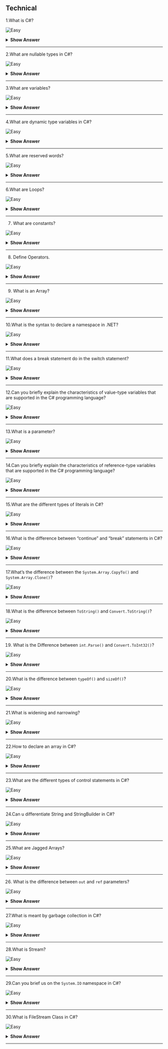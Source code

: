 ## Technical

1.What is C#?

![Easy](https://raw.githubusercontent.com/revaturelabs/interviewquestions/aef8eff919a3b083089641381ed9a9101ed21fba/ComplexityTags/simple%20(2).svg)

<details markdown="1"> <summary> <b> Show Answer </b> </summary>

<blockquote markdown="1"> 
    
C# is a general-purpose, high-level multi-paradigm programming language.C# encompasses static typing, strong typing, lexically scoped, imperative, declarative, functional, generic, object-oriented (class-based), and component-oriented programming disciplines.

</blockquote  markdown="1">

</details markdown="1">

---

2.What are nullable types in C#?

![Easy](https://raw.githubusercontent.com/revaturelabs/interviewquestions/aef8eff919a3b083089641381ed9a9101ed21fba/ComplexityTags/simple%20(2).svg)

<details markdown="1"> <summary> <b> Show Answer </b> </summary>

<blockquote markdown="1"> 

- C# provides special data types, the nullable types, to which you can assign a normal range of values as well as null values.

- For example, we can store any value from -2,147,483,648 to 2,147,483,647 or null in a `Nullable<Int32>` variable.Similarly, we can assign true, false, or null in a `Nullable<bool>` variable.

</blockquote  markdown="1">

</details markdown="1">

---

3.What are variables?

![Easy](https://raw.githubusercontent.com/revaturelabs/interviewquestions/aef8eff919a3b083089641381ed9a9101ed21fba/ComplexityTags/simple%20(2).svg)

<details markdown="1"> <summary> <b> Show Answer </b> </summary>

<blockquote markdown="1">

Variables are named memory locations (memory cells) which are used to store the program’s input and its computational results during program execution.As the name suggests, the value of a variable may change during the program execution.

</blockquote  markdown="1">

</details markdown="1">

---

4.What are dynamic type variables in C#?

![Easy](https://raw.githubusercontent.com/revaturelabs/interviewquestions/aef8eff919a3b083089641381ed9a9101ed21fba/ComplexityTags/simple%20(2).svg)

<details markdown="1"> <summary> <b> Show Answer </b> </summary>

<blockquote markdown="1"> 

We can store any type of value in the dynamic data type variable.Type checking for these types of variables takes place at run-time.

</blockquote  markdown="1">
</details markdown="1">

---

5.What are reserved words?

![Easy](https://raw.githubusercontent.com/revaturelabs/interviewquestions/aef8eff919a3b083089641381ed9a9101ed21fba/ComplexityTags/simple%20(2).svg)

<details markdown="1"> <summary> <b> Show Answer </b> </summary>

<blockquote markdown="1">

Reserved words or keywords are words, which have predefined meanings.They have predefined uses and cannot be used or redefined for any other purpose in a programming language.

**Examples**
 - IF
 - ELSE
 - THEN

</blockquote  markdown="1">

</details markdown="1">

---

6.What are Loops?

![Easy](https://raw.githubusercontent.com/revaturelabs/interviewquestions/aef8eff919a3b083089641381ed9a9101ed21fba/ComplexityTags/simple%20(2).svg)

<details markdown="1"> <summary> <b> Show Answer </b> </summary>

<blockquote markdown="1">

The loop is a structure which can repeat a set of statements up to a fixed number of times or until a certain criterion is satisfied.Name different types of loops.

</blockquote  markdown="1">

</details markdown="1">

---

7. What are constants?

![Easy](https://raw.githubusercontent.com/revaturelabs/interviewquestions/aef8eff919a3b083089641381ed9a9101ed21fba/ComplexityTags/simple%20(2).svg)

<details markdown="1"> <summary> <b> Show Answer </b> </summary>

<blockquote markdown="1">

A constant is a quantity whose value cannot be changed.Unlike a variable, the value stored in a constant can’t be modified during program execution.

Numeric constants consist of integers, single precision, or double-precision numbers.Integer constants represent values that are counted and do not have a fractional part, e.g., +56, -678.

A string constant is a sequence of alphanumeric characters enclosed in double quotation marks.The maximum length of a string constant is 255 characters.For example, 'New York`.

</blockquote  markdown="1">

</details markdown="1">

---

8. Define Operators.

![Easy](https://raw.githubusercontent.com/revaturelabs/interviewquestions/aef8eff919a3b083089641381ed9a9101ed21fba/ComplexityTags/simple%20(2).svg)

<details markdown="1"> <summary> <b> Show Answer </b> </summary>

<blockquote markdown="1">

Operators are symbols which are used to perform certain operations on data.These include arithmetic, relational, logical, and assignment operators.

</blockquote  markdown="1">

</details markdown="1">

---

9. What is an Array?

![Easy](https://raw.githubusercontent.com/revaturelabs/interviewquestions/aef8eff919a3b083089641381ed9a9101ed21fba/ComplexityTags/simple%20(2).svg)

<details markdown="1"> <summary> <b> Show Answer </b> </summary>

<blockquote markdown="1">

An array is a data structure that stores a fixed number of literal values (elements) of the same data type.Array elements are stored contiguously in the memory.

In C#, an array can be of three types: single-dimensional, multidimensional, and jagged array.

</blockquote  markdown="1">

</details markdown="1">

---

10.What is the syntax to declare a namespace in .NET?

![Easy](https://raw.githubusercontent.com/revaturelabs/interviewquestions/aef8eff919a3b083089641381ed9a9101ed21fba/ComplexityTags/simple%20(2).svg)

<details markdown="1"> <summary> <b> Show Answer </b> </summary>

<blockquote markdown="1">

In .NET, the namespace keyword is used to declare a namespace in the code.The syntax for declaring a namespace in C# is:

`namespace UserNameSpace;`

</blockquote  markdown="1">

</details markdown="1">

---

11.What does a break statement do in the switch statement?

![Easy](https://raw.githubusercontent.com/revaturelabs/interviewquestions/aef8eff919a3b083089641381ed9a9101ed21fba/ComplexityTags/simple%20(2).svg)

<details markdown="1"> <summary> <b> Show Answer </b> </summary>

<blockquote markdown="1">

- The switch statement is a selection control statement that is used to handle multiple choices and transfer control to the case statements within its body.

- The following code snippet shows an example of the use of the switch statement in C#:

```C#
switch(choice) {
     case 1: 
     console.WriteLine(First); 
     break; 
     
     case 2: 
     console.WriteLine(Second); 
     break; 
     
     default: 
     console.WriteLine(Wrong choice); 
     break; 
     }
```
In switch statements, the break statement is used at the end of a case statement.The break statement is mandatory in C# and it avoids the fall-through of one case statement to another.

</blockquote  markdown="1">

</details markdown="1">

---

12.Can you briefly explain the characteristics of value-type variables that are supported in the C# programming language?

![Easy](https://raw.githubusercontent.com/revaturelabs/interviewquestions/aef8eff919a3b083089641381ed9a9101ed21fba/ComplexityTags/simple%20(2).svg)

<details markdown="1"> <summary> <b> Show Answer </b> </summary>

<blockquote markdown="1">

The variables that are based on value types directly contain values.The characteristics of value-type variables that are supported in C# programming language are as follows:

- All value-type variables derive implicitly from the `System.ValueTypeclass`.
- We cannot derive any new type from a value type.
- Value types have an implicit default constructor that initializes the default value of that type.
- The value type consists of two main categories:
  - Structs - Summarizes small groups of related variables.
  - Enumerations - Consists of a set of named constants.

</blockquote  markdown="1">

</details markdown="1">

---

13.What is a parameter?

![Easy](https://raw.githubusercontent.com/revaturelabs/interviewquestions/aef8eff919a3b083089641381ed9a9101ed21fba/ComplexityTags/simple%20(2).svg)

<details markdown="1"> <summary> <b> Show Answer </b> </summary>

<blockquote markdown="1">

A parameter is a special kind of variable, which is used in a function to provide a piece of information or input to a caller function.These inputs are called arguments.In C#, the different types of parameters are as follows:
- Value type 
- Reference type 
- Output type 
- Optional parameter 

</blockquote  markdown="1">

</details markdown="1">

---

14.Can you briefly explain the characteristics of reference-type variables that are supported in the C# programming language?

![Easy](https://raw.githubusercontent.com/revaturelabs/interviewquestions/aef8eff919a3b083089641381ed9a9101ed21fba/ComplexityTags/simple%20(2).svg)

<details markdown="1"> <summary> <b> Show Answer </b> </summary>

<blockquote markdown="1">

The variables are based on reference types of store references to the actual data.The keywords that are used to declare reference types are:
- **Class** - Refers to the primary building block for the programs, which is used to encapsulate variables and methods into a single unit.
- **Interface** - Contains only the signatures of methods, properties, events, or indexers.
- **Delegate** - Refers to a reference type that is used to encapsulate a named or anonymous method.

</blockquote  markdown="1">

</details markdown="1">

---

15.What are the different types of literals in C#?

![Easy](https://raw.githubusercontent.com/revaturelabs/interviewquestions/aef8eff919a3b083089641381ed9a9101ed21fba/ComplexityTags/simple%20(2).svg)

<details markdown="1"> <summary> <b> Show Answer </b> </summary>

<blockquote markdown="1">

The different types of literals in C# are:

- **Boolean literals** - Refers to the True and False literals that map to the true and false states, respectively.
- **Integer literals** - Refers to literals that are used to write values of types int, uint, long, and ulong.
- **Real literals** - Refers to literals that are used to write values of types of float, double, and decimal.
- **Character literals** - Represents a single character that usually consists of a character in quotes, such as 'a'.
- **String literals** - Refers to string literals, which can be of two types in C#:
  -  A regular string literal consists of zero or more characters enclosed in double quotes, such as hello.
  - A verbatim string literal consists of the @ character followed by a double-quote character, such as @hello.
- **The Null literal** - Represents the null-type.

</blockquote  markdown="1">

</details markdown="1">

---

16.What is the difference between “continue” and “break” statements in C#?

![Easy](https://raw.githubusercontent.com/revaturelabs/interviewquestions/aef8eff919a3b083089641381ed9a9101ed21fba/ComplexityTags/simple%20(2).svg)

<details markdown="1"> <summary> <b> Show Answer </b> </summary>

<blockquote markdown="1">

Using the `break` statement, we can jump out of a loop whereas by using the `continue` statement, we can jump over one iteration and then resume our loop execution.

</blockquote  markdown="1">

</details markdown="1">

---

17.What’s the difference between the `System.Array.CopyTo()` and `System.Array.Clone()`?

![Easy](https://raw.githubusercontent.com/revaturelabs/interviewquestions/aef8eff919a3b083089641381ed9a9101ed21fba/ComplexityTags/simple%20(2).svg)

<details markdown="1"> <summary> <b> Show Answer </b> </summary>

<blockquote markdown="1">

The difference is - `System.Array.CopyTo()` requires a destination array to exist before and it must be capable to hold all the elements in the source array from the index that is specified to copy from the source array.On the other hand, `System.Array.Clone()` method does not require the destination array to exist as it creates a new one from scratch.

</blockquote  markdown="1">

</details markdown="1">

---

18.What is the difference between `ToString()` and `Convert.ToString()`?

![Easy](https://raw.githubusercontent.com/revaturelabs/interviewquestions/aef8eff919a3b083089641381ed9a9101ed21fba/ComplexityTags/simple%20(2).svg)

<details markdown="1"> <summary> <b> Show Answer </b> </summary>

<blockquote markdown="1">

`ToString()` does not handle null values but `Convert.ToString()` will handle null values

</blockquote  markdown="1">

</details markdown="1">

---

19. What is the Difference between `int.Parse()` and `Convert.ToInt32()`?

![Easy](https://raw.githubusercontent.com/revaturelabs/interviewquestions/aef8eff919a3b083089641381ed9a9101ed21fba/ComplexityTags/simple%20(2).svg)

<details markdown="1"> <summary> <b> Show Answer </b> </summary>

<blockquote markdown="1">

`int.Parse()`  will convert only string to int. `Convert.ToInt32()` is used to convert any datatype to an int type.

</blockquote  markdown="1">

</details markdown="1">

---

20.What is the difference between `typeOf()` and `sizeOf()`?

![Easy](https://raw.githubusercontent.com/revaturelabs/interviewquestions/aef8eff919a3b083089641381ed9a9101ed21fba/ComplexityTags/simple%20(2).svg)

<details markdown="1"> <summary> <b> Show Answer </b> </summary>

<blockquote markdown="1">

- `TypeOf()` is used to get the Base Datatype name.

- `SizeOf()` is used to get the size of the Datatype.

</blockquote  markdown="1">

</details markdown="1">

---

21.What is widening and narrowing?

![Easy](https://raw.githubusercontent.com/revaturelabs/interviewquestions/aef8eff919a3b083089641381ed9a9101ed21fba/ComplexityTags/simple%20(2).svg)

<details markdown="1"> <summary> <b> Show Answer </b> </summary>

<blockquote markdown="1">

Widening is used to convert smaller datatype to longer datatype

**`Ex:int to long`**

The narrowing is used to convert longer datatypes to smaller Datatype

**`Ex:long to int`**

**Note::** Working with Narrowing is an unsafe type of programming.

</blockquote  markdown="1">

</details markdown="1">

---

22.How to declare an array in C#?

![Easy](https://raw.githubusercontent.com/revaturelabs/interviewquestions/aef8eff919a3b083089641381ed9a9101ed21fba/ComplexityTags/simple%20(2).svg)

<details markdown="1"> <summary> <b> Show Answer </b> </summary>

<blockquote markdown="1">

- To declare an array, define the variable type with square brackets:
`datatype[] arr_name;`

**For example:**
`string[] cars;`
- We have now declared a variable that holds an array of strings.

- To insert values to it, we can use an array literal - place the values in a comma-separated list, inside curly braces:

- `string[] cars = {"Volvo", "BMW", "Ford", "Mazda"};`

</blockquote  markdown="1">

</details markdown="1">

---

23.What are the different types of control statements in C#?

![Easy](https://raw.githubusercontent.com/revaturelabs/interviewquestions/aef8eff919a3b083089641381ed9a9101ed21fba/ComplexityTags/simple%20(2).svg)

<details markdown="1"> <summary> <b> Show Answer </b> </summary>

<blockquote markdown="1">

There are generally considered to be three main types of control statements, each serving different purposes.These include:

**Selection statements**, which enable us to branch to different sections of code.
**Iteration statements**, which enable us to loop through connections or perform the same series of operations repeatedly until a specified condition is met.
**Jump statements**, which enable control of flow to be shifted to another section of code.

</blockquote  markdown="1">

</details markdown="1">

---

24.Can u differentiate String and StringBuilder in C#?

![Easy](https://raw.githubusercontent.com/revaturelabs/interviewquestions/aef8eff919a3b083089641381ed9a9101ed21fba/ComplexityTags/simple%20(2).svg)

<details markdown="1"> <summary> <b> Show Answer </b> </summary>

<blockquote markdown="1">

A string object is immutable, meaning that it cannot be changed after it’s created.Any operation that tries to modify the string object will simply create a new string object.On the other hand, a string builder object is mutable and can be modified.

</blockquote  markdown="1">

</details markdown="1">

---

25.What are Jagged Arrays?

![Easy](https://raw.githubusercontent.com/revaturelabs/interviewquestions/aef8eff919a3b083089641381ed9a9101ed21fba/ComplexityTags/simple%20(2).svg)

<details markdown="1"> <summary> <b> Show Answer </b> </summary>

<blockquote markdown="1">

The Array which comprises elements of a typed array is called a Jagged Array.The elements in Jagged Arrays can be of various dimensions and sizes.

</blockquote  markdown="1">

</details markdown="1">

---

26. What is the difference between `out` and `ref` parameters?

![Easy](https://raw.githubusercontent.com/revaturelabs/interviewquestions/aef8eff919a3b083089641381ed9a9101ed21fba/ComplexityTags/simple%20(2).svg)

<details markdown="1"> <summary> <b> Show Answer </b> </summary>

<blockquote markdown="1">

When an argument is passed as a `ref`, it must be initialized before it can be passed to the method.An `out` parameter, on the other hand, need not be initialized before passing to a method.

</blockquote  markdown="1">

</details markdown="1">

---

27.What is meant by garbage collection in C#?

![Easy](https://raw.githubusercontent.com/revaturelabs/interviewquestions/aef8eff919a3b083089641381ed9a9101ed21fba/ComplexityTags/simple%20(2).svg)

<details markdown="1"> <summary> <b> Show Answer </b> </summary>

<blockquote markdown="1"> 

In C#, garbage collection is the process of managing memory in an application.The garbage collector automatically disposes of memory that is no longer used to make memory available for new allocations.

</blockquote  markdown="1">

</details markdown="1">
    
---

28.What is Stream?

![Easy](https://raw.githubusercontent.com/revaturelabs/interviewquestions/aef8eff919a3b083089641381ed9a9101ed21fba/ComplexityTags/simple%20(2).svg)

<details markdown="1"> <summary> <b> Show Answer </b> </summary>

<blockquote markdown="1"> 
    
A stream is a sequence of bytes travelling from a source to a destination over a communication path.There are two main streams: the input stream and the output stream.The input stream is used for reading data from the file (read operation) and the output stream is used for writing into the file (write operation).There are two types of streams used:

- **Input stream**: This stream is used to read data from a file, which is known as a read operation.
- **Output stream**: This stream is used to write data into a file, which is known as a write operation.

</blockquote  markdown="1">

</details markdown="1">

---

29.Can you brief us on the `System.IO` namespace in C#?

![Easy](https://raw.githubusercontent.com/revaturelabs/interviewquestions/aef8eff919a3b083089641381ed9a9101ed21fba/ComplexityTags/simple%20(2).svg)

<details markdown="1"> <summary> <b> Show Answer </b> </summary>

<blockquote markdown="1"> 

In C#, the `System.IO` namespace contains the required classes which are used to handle the input and output streams and provide information about file and directory structure.The parent class of file processing is Stream.Stream is an abstract class, which is used as the parent of the classes that implement the necessary operations.

**Note**: The FileIno, DirectoryInfo, and DriveInfo classes have instance methods.File, Directory, and Path classes have static methods.

</blockquote  markdown="1">

</details markdown="1">

---

30.What is FileStream Class in C#?

![Easy](https://raw.githubusercontent.com/revaturelabs/interviewquestions/aef8eff919a3b083089641381ed9a9101ed21fba/ComplexityTags/simple%20(2).svg)

<details markdown="1"> <summary> <b> Show Answer </b> </summary>

<blockquote markdown="1"> 

- The FileStream class in C# provides a stream for file operations.It can be used to perform both synchronous and asynchronous read and write operations.With the help of FileStream class, we can easily read and write data into files.

- To use FileStream class in C#, first of all, we need to include the System.IO namespace and then we need to create an instance of the FileStream object to create a new file or open an existing file.

</blockquote  markdown="1">

</details markdown="1">

---


